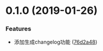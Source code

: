 # 0.1.0 (2019-01-26)


### Features

* 添加生成changelog功能 ([76d2a48](https://github.com/chentanran/vue-cli3/commit/76d2a48))




